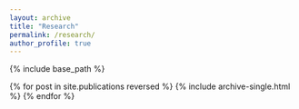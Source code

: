 ```yaml
---
layout: archive
title: "Research"
permalink: /research/
author_profile: true
---
```


{% include base_path %}

{% for post in site.publications reversed %}
{% include archive-single.html %}
{% endfor %}
